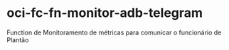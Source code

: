 # oci-fc-fn-monitor-adb-telegram
Function de Monitoramento de métricas para comunicar o funcionário de Plantão
